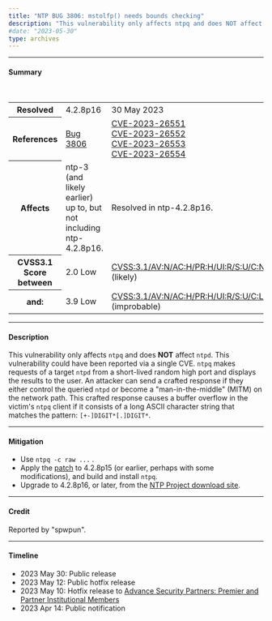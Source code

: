 ```yaml
---
title: "NTP BUG 3806: mstolfp() needs bounds checking"
description: "This vulnerability only affects ntpq and does NOT affect ntpd."
#date: "2023-05-30"
type: archives
---
```


* * *

#### Summary

<table>
  <tbody>
	<tr>
		<th><b>Resolved</b></th>
		<td>4.2.8p16</td>
		<td>30 May 2023</td>
	</tr>
	<tr>
		<th><b>References</b></th>
		<td><a href="https://bugs.ntp.org/3806">Bug 3806</a></td>
		<td><a href="https://nvd.nist.gov/vuln/detail/CVE-2023-26551">CVE-2023-26551</a><br><a href="https://nvd.nist.gov/vuln/detail/CVE-2023-26552">CVE-2023-26552</a><br><a href="https://nvd.nist.gov/vuln/detail/CVE-2023-26553">CVE-2023-26553</a><br><a href="https://nvd.nist.gov/vuln/detail/CVE-2023-26554">CVE-2023-26554</a></td>
	</tr>
	<tr>
		<th><b>Affects</b></th>
		<td>ntp-3 (and likely earlier) up to, but not including ntp-4.2.8p16.</td>
		<td>Resolved in ntp-4.2.8p16.</td>
	</tr>
	<tr>
		<th><b>CVSS3.1 Score<br> between<b></th>
		<td>2.0 Low</td>
		<td><a href="https://www.first.org/cvss/calculator/3.1#CVSS:3.1/AV:N/AC:H/PR:H/UI:R/S:U/C:N/I:N/A:L">CVSS:3.1/AV:N/AC:H/PR:H/UI:R/S:U/C:N/I:N/A:L</a> (likely)</td><br>
	</tr>
	<tr>
	    <th><b>and:</b></th>
		<td>3.9 Low</td>
		<td><a href="https://www.first.org/cvss/calculator/3.1#CVSS:3.1/AV:N/AC:H/PR:H/UI:R/S:U/C:L/I:L/A:L"> CVSS:3.1/AV:N/AC:H/PR:H/UI:R/S:U/C:L/I:L/A:L</a> (improbable)</td> 
	</tr>	
  </tbody>	
</table>

* * *
    
#### Description 

This vulnerability only affects `ntpq` and does **NOT** affect `ntpd`. This vulnerability could have been reported via a single CVE. `ntpq` makes requests of a target `ntpd` from a short-lived random high port and displays the results to the user. An attacker can send a crafted response if they either control the queried `ntpd` or become a "man-in-the-middle" (MITM) on the network path. This crafted response causes a buffer overflow in the victim's `ntpq` client if it consists of a long ASCII character string that matches the pattern: `[+-]DIGIT*[.]DIGIT*`.

* * *
    
#### Mitigation

* Use `ntpq -c raw ...` .
* Apply the [patch](https://archive.ntp.org/ntp4/ntp-4.2.8p15-3806-3807.patch) to 4.2.8p15 (or earlier, perhaps with some modifications), and build and install `ntpq`.
* Upgrade to 4.2.8p16, or later, from the [NTP Project download site](/downloads/). 

* * *

#### Credit

Reported by "spwpun".

* * *

#### Timeline

* 2023 May 30: Public release
* 2023 May 12: Public hotfix release
* 2023 May 10: Hotfix release to [Advance Security Partners: Premier and Partner Institutional Members](https://www.nwtime.org/membership/benefits/)
* 2023 Apr 14: Public notification